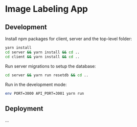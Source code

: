 # Image Labeling App

## Development

Install npm packages for client, server and the top-level folder:

```bash
yarn install
cd server && yarn install && cd ..
cd client && yarn install && cd ..
```

Run server migrations to setup the database:

```bash
cd server && yarn run resetdb && cd ..
```

Run in the development mode:

```bash
env PORT=3000 API_PORT=3001 yarn run
```

## Deployment

...
